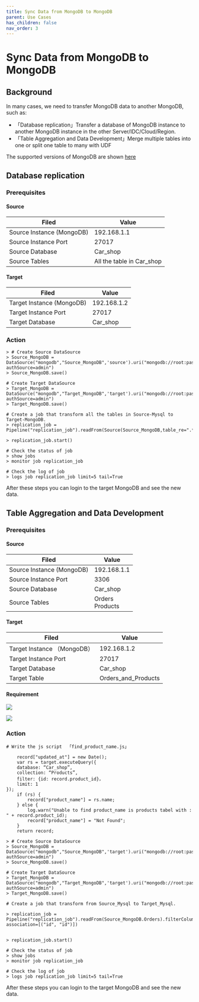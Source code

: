 ```yaml
---
title: Sync Data from MongoDB to MongoDB
parent: Use Cases
has_children: false
nav_order: 3
---
```

# Sync Data from MongoDB to MongoDB

## Background

In many cases, we need to transfer MongoDB data to another MongoDB, such as:

- 「Database replication」Transfer a database of MongoDB instance to another MongoDB instance in the other Server/IDC/Cloud/Region.
- 「Table Aggregation and Data Development」Merge multiple tables into one  or split one table to many with UDF

The supported versions of MongoDB are shown [here](../../Connectors/pre-build-connectors.md#MongoDB)

## Database replication

### Prerequisites

#### Source 

| Filed                      | **Value**                 |
| -------------------------- | ------------------------- |
| Source Instance  (MongoDB) | 192.168.1.1               |
| Source Instance Port       | 27017                     |
| Source Database            | Car_shop                  |
| Source Tables              | All the table in Car_shop |

#### Target 

| Filed                      | **Value**   |
| -------------------------- | ----------- |
| Target Instance  (MongoDB) | 192.168.1.2 |
| Target Instance Port       | 27017       |
| Target Database            | Car_shop    |

### Action

```
> # Create Source DataSource
> Source_MongoDB = DataSource("mongodb","Source_MongoDB",'source').uri("mongodb://root:password@192.168.1.1:27017/Car_shop?authSource=admin")
> Source_MongoDB.save()

# Create Target DataSource
> Target_MongoDB = DataSource("mongodb","Target_MongoDB",'target').uri("mongodb://root:password@192.168.1.2:27017/Car_shop?authSource=admin")
> Target_MongoDB.save()

# Create a job that transform all the tables in Source-Mysql to Target-MongoDB.
> replication_job = Pipeline("replication_job").readFrom(Source(Source_MongoDB,table_re=".*")).writeTo(Target_MongoDB)

> replication_job.start()

# Check the status of job
> show jobs
> monitor job replication_job

# Check the log of job
> logs job replication_job limit=5 tail=True 
```

After these steps you can login to the  target MongoDB and see the new data.

## Table Aggregation and Data Development

### Prerequisites

#### Source 

| Filed                     | **Value**            |
| ------------------------- | -------------------- |
| Source Instance (MongoDB) | 192.168.1.1          |
| Source Instance Port      | 3306                 |
| Source Database           | Car_shop             |
| Source Tables             | Orders<br />Products |

#### Target 

| Filed                        | **Value**           |
| ---------------------------- | ------------------- |
| Target Instance  （MongoDB） | 192.168.1.2         |
| Target Instance Port         | 27017               |
| Target Database              | Car_shop            |
| Target Table                 | Orders_and_Products |

#### Requirement

![](/Users/edisonchow/tapdata/tapdata-community-docs/assets/mysql-to-mysql-1.png)



![](/Users/edisonchow/tapdata/tapdata-community-docs/assets/mysql-to-mysql-2.png)







### Action

```
# Write the js script  「find_product_name.js」

	record["updated_at"] = new Date();
	var rs = target.executeQuery({
    database: “Car_shop”,
    collection: “Products”,
    filter: {id: record.product_id}，
    limit: 1
});
	if (rs) {
		record["product_name"] = rs.name;
	} else {
		log.warn("Unable to find product_name is products tabel with : " + record.product_id);
		record["product_name"] = "Not Found";
	}
	return record;

```





```
> # Create Source DataSource
> Source_MongoDB = DataSource("mongodb","Source_MongoDB",'target').uri("mongodb://root:password@192.168.1.1:27017/Car_shop?authSource=admin")
> Source_MongoDB.save()

# Create Target DataSource
> Target_MongoDB = DataSource("mongodb","Target_MongoDB",'target').uri("mongodb://root:password@192.168.1.2:27017/Car_shop?authSource=admin")
> Target_MongoDB.save()

# Create a job that transform from Source_Mysql to Target_Mysql.

> replication_job = Pipeline("replication_job").readFrom(Source_MongoDB.Orders).filterColumn(["id","detail","created_at","product_id"],FilterType.keep).js("/path/find_product_name.js").writeTo("Target_MongoDB.Orders_and_Products",writeMode=WriteMode.upsert, association=[("id", "id")])


> replication_job.start()

# Check the status of job
> show jobs
> monitor job replication_job

# Check the log of job
> logs job replication_job limit=5 tail=True 
```

After these steps you can login to the  target MongoDB and see the new data.